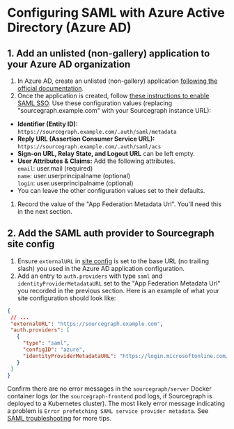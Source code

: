 # Configuring SAML with Azure Active Directory (Azure AD)

## 1. Add an unlisted (non-gallery) application to your Azure AD organization

1. In Azure AD, create an unlisted (non-gallery) application [following the official documentation](https://docs.microsoft.com/en-us/azure/active-directory/manage-apps/add-non-gallery-app).
1. Once the application is created, follow [these instructions to enable SAML SSO](https://docs.microsoft.com/en-us/azure/active-directory/manage-apps/configure-single-sign-on-non-gallery-applications). Use these configuration values (replacing "sourcegraph.example.com" with your Sourcegraph instance URL):
  * **Identifier (Entity ID):** `https://sourcegraph.example.com/.auth/saml/metadata`
  * **Reply URL (Assertion Consumer Service URL):** `https://sourcegraph.example.com/.auth/saml/acs`
  * **Sign-on URL, Relay State, and Logout URL** can be left empty.
  * **User Attributes & Claims:** Add the following attributes.<br>
    `email`: user.mail (required)<br>
    `name`: user.userprincipalname (optional)<br>
    `login`: user.userprincipalname (optional)<br>
  * You can leave the other configuration values set to their defaults.
1. Record the value of the "App Federation Metadata Url". You'll need this in the next section.

## 2. Add the SAML auth provider to Sourcegraph site config

1. Ensure `externalURL` in [site config](../../config/site_config.md) is set to the base URL (no trailing slash) you used in the Azure AD application configuration.
1. Add an entry to `auth.providers` with type `saml` and `identityProviderMetadataURL` set to the "App Federation Metadata Url" you recorded in the previous section. Here is an example of what your site configuration should look like:

```json
{
 // ...
 "externalURL": "https://sourcegraph.example.com",
 "auth.providers": [
   {
     "type": "saml",
     "configID": "azure",
     "identityProviderMetadataURL": "https://login.microsoftonline.com/7d2a00ed-73e8-4920-bbfa-ef68effe2d1e/federationmetadata/2007-06/federationmetadata.xml?appid=eff20ae4-145b-4bd3-ff3f-21edab43fe99"
   }
 ]
}
```

Confirm there are no error messages in the `sourcegraph/server` Docker container logs (or the `sourcegraph-frontend` pod logs, if Sourcegraph is deployed to a Kubernetes cluster). The most likely error message indicating a problem is `Error prefetching SAML service provider metadata`. See [SAML troubleshooting](../saml.md#saml-troubleshooting) for more tips.
